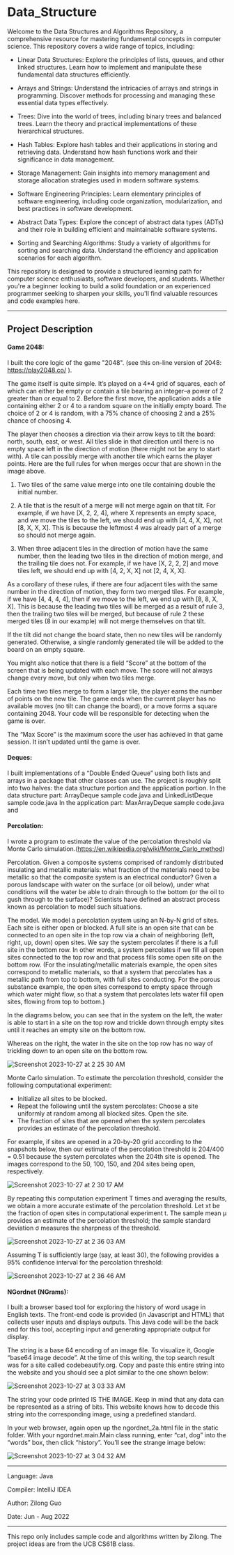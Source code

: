 # Data_Structure
Welcome to the Data Structures and Algorithms Repository, a comprehensive resource for mastering fundamental concepts in computer science. This repository covers a wide range of topics, including:

* Linear Data Structures: Explore the principles of lists, queues, and other linked structures. Learn how to implement and manipulate these fundamental data structures efficiently.

* Arrays and Strings: Understand the intricacies of arrays and strings in programming. Discover methods for processing and managing these essential data types effectively.

* Trees: Dive into the world of trees, including binary trees and balanced trees. Learn the theory and practical implementations of these hierarchical structures.

* Hash Tables: Explore hash tables and their applications in storing and retrieving data. Understand how hash functions work and their significance in data management.

* Storage Management: Gain insights into memory management and storage allocation strategies used in modern software systems.

* Software Engineering Principles: Learn elementary principles of software engineering, including code organization, modularization, and best practices in software development.

* Abstract Data Types: Explore the concept of abstract data types (ADTs) and their role in building efficient and maintainable software systems.

* Sorting and Searching Algorithms: Study a variety of algorithms for sorting and searching data. Understand the efficiency and application scenarios for each algorithm.

This repository is designed to provide a structured learning path for computer science enthusiasts, software developers, and students. Whether you're a beginner looking to build a solid foundation or an experienced programmer seeking to sharpen your skills, you'll find valuable resources and code examples here.

---

## Project Description

#### Game 2048:
I built the core logic of the game "2048".  (see this on-line version of 2048: https://play2048.co/ ).

The game itself is quite simple. It’s played on a 4*4 grid of squares, each of which can either be empty or contain a tile bearing an integer–a power of 2 greater than or equal to 2. Before the first move, the application adds a tile containing either 2 or 4 to a random square on the initially empty board. The choice of 2 or 4 is random, with a 75% chance of choosing 2 and a 25% chance of choosing 4.

The player then chooses a direction via their arrow keys to tilt the board: north, south, east, or west. All tiles slide in that direction until there is no empty space left in the direction of motion (there might not be any to start with). A tile can possibly merge with another tile which earns the player points.
Here are the full rules for when merges occur that are shown in the image above.

1. Two tiles of the same value merge into one tile containing double the initial number.

2. A tile that is the result of a merge will not merge again on that tilt. For example, if we have [X, 2, 2, 4], where X represents an empty space, and we move the tiles to the left, we should end up with [4, 4, X, X], not [8, X, X, X]. This is because the leftmost 4 was already part of a merge so should not merge again.

3. When three adjacent tiles in the direction of motion have the same number, then the leading two tiles in the direction of motion merge, and the trailing tile does not. For example, if we have [X, 2, 2, 2] and move tiles left, we should end up with [4, 2, X, X] not [2, 4, X, X].

As a corollary of these rules, if there are four adjacent tiles with the same number in the direction of motion, they form two merged tiles. For example, if we have [4, 4, 4, 4], then if we move to the left, we end up with [8, 8, X, X]. This is because the leading two tiles will be merged as a result of rule 3, then the trailing two tiles will be merged, but because of rule 2 these merged tiles (8 in our example) will not merge themselves on that tilt.

If the tilt did not change the board state, then no new tiles will be randomly generated. Otherwise, a single randomly generated tile will be added to the board on an empty square. 

You might also notice that there is a field “Score” at the bottom of the screen that is being updated with each move. The score will not always change every move, but only when two tiles merge. 

Each time two tiles merge to form a larger tile, the player earns the number of points on the new tile. The game ends when the current player has no available moves (no tilt can change the board), or a move forms a square containing 2048. Your code will be responsible for detecting when the game is over.

The “Max Score” is the maximum score the user has achieved in that game session. It isn’t updated until the game is over.

#### Deques:

I built implementations of a “Double Ended Queue” using both lists and arrays in a package that other classes can use. The project is roughly split into two halves: the data structure portion and the application portion.
In the data structure part: ArrayDeque sample code.java and LinkedListDeque sample code.java
In the application part: MaxArrayDeque sample code.java and 

#### Percolation:
I wrote a program to estimate the value of the percolation threshold via Monte Carlo simulation.(https://en.wikipedia.org/wiki/Monte_Carlo_method)

Percolation. Given a composite systems comprised of randomly distributed insulating and metallic materials: what fraction of the materials need to be metallic so that the composite system is an electrical conductor? Given a porous landscape with water on the surface (or oil below), under what conditions will the water be able to drain through to the bottom (or the oil to gush through to the surface)? Scientists have defined an abstract process known as percolation to model such situations.

The model. We model a percolation system using an N-by-N grid of sites. Each site is either open or blocked. A full site is an open site that can be connected to an open site in the top row via a chain of neighboring (left, right, up, down) open sites. We say the system percolates if there is a full site in the bottom row. In other words, a system percolates if we fill all open sites connected to the top row and that process fills some open site on the bottom row. (For the insulating/metallic materials example, the open sites correspond to metallic materials, so that a system that percolates has a metallic path from top to bottom, with full sites conducting. For the porous substance example, the open sites correspond to empty space through which water might flow, so that a system that percolates lets water fill open sites, flowing from top to bottom.)

In the diagrams below, you can see that in the system on the left, the water is able to start in a site on the top row and trickle down through empty sites until it reaches an empty site on the bottom row.

Whereas on the right, the water in the site on the top row has no way of trickling down to an open site on the bottom row.

![Screenshot 2023-10-27 at 2 25 30 AM](https://github.com/Chris-921/Data_Structure/assets/112040075/ac644ffa-9291-4da9-8be4-76483b5fff43)

Monte Carlo simulation. To estimate the percolation threshold, consider the following computational experiment:

 * Initialize all sites to be blocked.
 * Repeat the following until the system percolates:
    Choose a site uniformly at random among all blocked sites.
    Open the site.
 * The fraction of sites that are opened when the system percolates provides an estimate of the percolation threshold.
   
For example, if sites are opened in a 20-by-20 grid according to the snapshots below, then our estimate of the percolation threshold is 204/400 = 0.51 because the system percolates when the 204th site is opened. The images correspond to the 50, 100, 150, and 204 sites being open, respectively.

![Screenshot 2023-10-27 at 2 30 17 AM](https://github.com/Chris-921/Data_Structure/assets/112040075/3ef6d346-da23-4085-8d8f-8f00b681947b)

By repeating this computation experiment T times and averaging the results, we obtain a more accurate estimate of the percolation threshold. Let xt be the fraction of open sites in computational experiment t. The sample mean μ provides an estimate of the percolation threshold; the sample standard deviation σ measures the sharpness of the threshold.

![Screenshot 2023-10-27 at 2 36 03 AM](https://github.com/Chris-921/Data_Structure/assets/112040075/4a7e4366-5deb-4b35-b992-a3207975f7f0)

Assuming T is sufficiently large (say, at least 30), the following provides a 95% confidence interval for the percolation threshold:

![Screenshot 2023-10-27 at 2 36 46 AM](https://github.com/Chris-921/Data_Structure/assets/112040075/d1ce07b8-7590-450c-ae77-27a61433cabb)

#### NGordnet (NGrams):

I built a browser based tool for exploring the history of word usage in English texts. The front-end code is provided (in Javascript and HTML) that collects user inputs and displays outputs. This Java code will be the back end for this tool, accepting input and generating appropriate output for display.

The string is a base 64 encoding of an image file. To visualize it, Google “base64 image decode”. At the time of this writing, the top search result was for a site called codebeautify.org. Copy and paste this entire string into the website and you should see a plot similar to the one shown below:

![Screenshot 2023-10-27 at 3 03 33 AM](https://github.com/Chris-921/Data_Structure/assets/112040075/6806588b-2bd1-4927-8feb-e9dd9793b0f9)

The string your code printed IS THE IMAGE. Keep in mind that any data can be represented as a string of bits. This website knows how to decode this string into the corresponding image, using a predefined standard.

In your web browser, again open up the ngordnet_2a.html file in the static folder. With your ngordnet.main.Main class running, enter “cat, dog” into the “words” box, then click “history”. You’ll see the strange image below:

![Screenshot 2023-10-27 at 3 04 32 AM](https://github.com/Chris-921/Data_Structure/assets/112040075/348d67ed-9fa0-4df4-b144-06fedf45c740)

---

Language: Java

Compiler: IntelliJ IDEA

Author: Zilong Guo

Date: Jun - Aug 2022

---

This repo only includes sample code and algorithms written by Zilong. The project ideas are from the UCB CS61B class.
